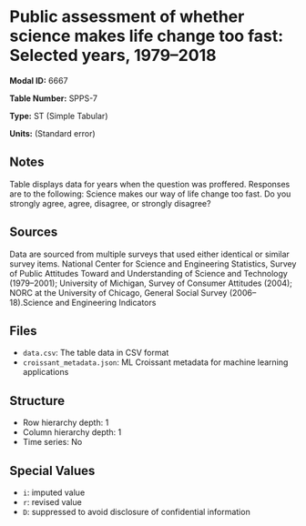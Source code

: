 # Public assessment of whether science makes life change too fast: Selected years, 1979–2018

**Modal ID:** 6667

**Table Number:** SPPS-7

**Type:** ST (Simple Tabular)

**Units:** (Standard error)

## Notes

Table displays data for years when the question was proffered. Responses are to the following: Science makes our way of life change too fast. Do you strongly agree, agree, disagree, or strongly disagree?

## Sources

Data are sourced from multiple surveys that used either identical or similar survey items. National Center for Science and Engineering Statistics, Survey of Public Attitudes Toward and Understanding of Science and Technology (1979–2001); University of Michigan, Survey of Consumer Attitudes (2004); NORC at the University of Chicago, General Social Survey (2006–18).Science and Engineering Indicators

## Files

- `data.csv`: The table data in CSV format
- `croissant_metadata.json`: ML Croissant metadata for machine learning applications

## Structure

- Row hierarchy depth: 1
- Column hierarchy depth: 1
- Time series: No

## Special Values

- `i`: imputed value
- `r`: revised value
- `D`: suppressed to avoid disclosure of confidential information
